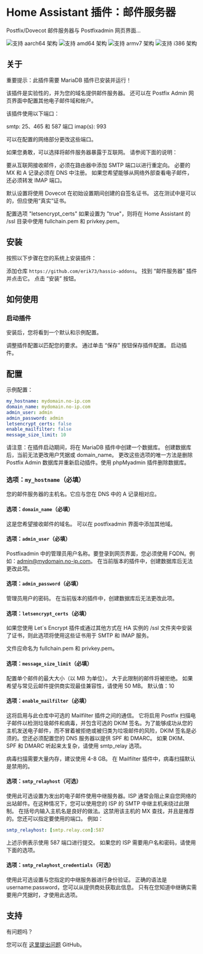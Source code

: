 # Home Assistant 插件：邮件服务器

Postfix/Dovecot 邮件服务器与 Postfixadmin 网页界面...

![支持 aarch64 架构][aarch64-shield] ![支持 amd64 架构][amd64-shield]
![支持 armv7 架构][armv7-shield] ![支持 i386 架构][i386-shield]

## 关于

重要提示：此插件需要 MariaDB 插件已安装并运行！

该插件是实验性的，并为您的域名提供邮件服务器。
还可以在 Postfix Admin 网页界面中配置其他电子邮件域和帐户。

该插件使用以下端口：

smtp: 25、465 和 587 端口
imap(s): 993

可以在配置的网络部分更改这些端口。

如果您勇敢，可以选择将邮件服务器暴露于互联网。
请参阅下面的说明：

要从互联网接收邮件，必须在路由器中添加 SMTP 端口以进行重定向。
必要的 MX 和 A 记录必须在 DNS 中注册。
如果您希望能够从网络外部查看电子邮件，还必须转发 IMAP 端口。

默认设置将使用 Dovecot 在初始设置期间创建的自签名证书。
这在测试中是可以的，但应使用“真实”证书。

配置选项 "letsencrypt_certs" 如果设置为 "true"，则将在 Home Assistant 的 /ssl 目录中使用 fullchain.pem 和 privkey.pem。

## 安装

按照以下步骤在您的系统上安装插件：

添加仓库 `https://github.com/erik73/hassio-addons`。
找到 “邮件服务器” 插件并点击它。
点击 “安装” 按钮。

## 如何使用

### 启动插件

安装后，您将看到一个默认和示例配置。

调整插件配置以匹配您的要求。
通过单击 “保存” 按钮保存插件配置。
启动插件。

## 配置

示例配置：

```yaml
my_hostname: mydomain.no-ip.com
domain_name: mydomain.no-ip.com
admin_user: admin
admin_password: admin
letsencrypt_certs: false
enable_mailfilter: false
message_size_limit: 10
```

请注意：在插件启动期间，将在 MariaDB 插件中创建一个数据库。
创建数据库后，当前无法更改用户凭据或 domain_name。
更改这些选项的唯一方法是删除 Postfix Admin 数据库并重新启动插件。使用 phpMyadmin 插件删除数据库。

### 选项：`my_hostname`（必填）

您的邮件服务器的主机名。它应与您在 DNS 中的 A 记录相对应。

#### 选项：`domain_name`（必填）

这是您希望接收邮件的域名。
可以在 postfixadmin 界面中添加其他域。

#### 选项：`admin_user`（必填）

Postfixadmin 中的管理员用户名称。要登录到网页界面，您必须使用 FQDN。例如：admin@mydomain.no-ip.com。
在当前版本的插件中，创建数据库后无法更改此项。

#### 选项：`admin_password`（必填）

管理员用户的密码。
在当前版本的插件中，创建数据库后无法更改此项。

#### 选项：`letsencrypt_certs`（必填）

如果您使用 Let´s Encrypt 插件或通过其他方式在 HA 实例的 /ssl 文件夹中安装了证书，则此选项将使用这些证书用于 SMTP 和 IMAP 服务。

文件应命名为 fullchain.pem 和 privkey.pem。

#### 选项：`message_size_limit`（必填）

配置单个邮件的最大大小（以 MB 为单位）。
大于此限制的邮件将被拒绝。
如果希望与常见云邮件提供商实现最佳兼容性，请使用 50 MB。
默认值：10

#### 选项：`enable_mailfilter`（必填）

这将启用与此仓库中可选的 Mailfilter 插件之间的通信。
它将启用 Postfix 扫描电子邮件以检测垃圾邮件和病毒，并包含可选的 DKIM 签名。为了能够成功从您的主机发送电子邮件，而不冒着被拒绝或被归类为垃圾邮件的风险，DKIM 签名是必须的。您还必须配置您的 DNS 服务器以提供 SPF 和 DMARC。
如果 DKIM、SPF 和 DMARC 听起来太复杂，请使用 smtp_relay 选项。

病毒扫描需要大量内存，建议使用 4-8 GB。
在 Mailfilter 插件中，病毒扫描默认是禁用的。

#### 选项：`smtp_relayhost`（可选）

使用此可选设置为发出的电子邮件使用中继服务器。ISP 通常会阻止来自您网络的出站邮件。在这种情况下，您可以使用您的 ISP 的 SMTP 中继主机来绕过此限制。
在括号内输入主机名是良好的做法。这禁用该主机的 MX 查找，并且是推荐的。您还可以指定要使用的端口。
例如：

```yaml
smtp_relayhost: [smtp.relay.com]:587
```

上述示例表示使用 587 端口进行提交。
如果您的 ISP 需要用户名和密码，请使用下面的选项。

#### 选项：`smtp_relayhost_credentials`（可选）

使用此可选设置与您指定的中继服务器进行身份验证。
正确的语法是 username:password，您可以从提供商处获取此信息。
只有在您知道中继确实需要用户凭据时，才使用此选项。

## 支持

有问题吗？

您可以在 [这里提出问题][issue] GitHub。

[aarch64-shield]: https://img.shields.io/badge/aarch64-yes-green.svg
[amd64-shield]: https://img.shields.io/badge/amd64-yes-green.svg
[armv7-shield]: https://img.shields.io/badge/armv7-yes-green.svg
[i386-shield]: https://img.shields.io/badge/i386-yes-green.svg
[issue]: https://github.com/erik73/addon-mail/issues
[repository]: https://github.com/erik73/hassio-addons